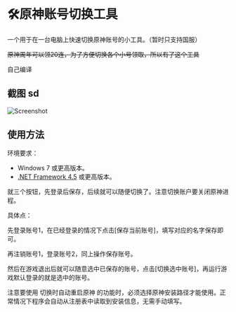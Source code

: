 # 🛠原神账号切换工具

一个用于在一台电脑上快速切换原神账号的小工具。（暂时只支持国服）

<del>原神周年可以领20连，为了方便切换各个小号领取，所以有了这个工具</del>

自己编译

## 截图 sd
![Screenshot](https://raw.githubusercontent.com/babalae/genshin-account/main/Document/Screenshot.png)

## 使用方法

环境要求：

* Windows 7 或更高版本。
* [.NET Framework 4.5](https://www.microsoft.com/zh-cn/download/details.aspx?id=30653) 或更高版本。

就三个按钮，先登录后保存，后续就可以随便切换了。注意切换账户要关闭原神进程。

具体点：

先登录账号1，在已经登录的情况下点击[保存当前账号]，填写对应的名字保存即可。

再注销账号1，登录账号2，同上操作保存账号。

然后在游戏退出后就可以随意选中已保存的账号，点击[切换选中账号]，再运行游戏默认登录的就是选中的账号。

注意要使用 切换时自动重启原神 的功能时，必须选择原神安装路径才能使用。正常情况下程序会自动从注册表中读取到安装信息，无需手动填写。

